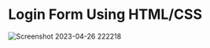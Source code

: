 # Login Form Using HTML/CSS
![Screenshot 2023-04-26 222218](https://user-images.githubusercontent.com/99900421/234648172-aaadcf6a-d40d-4735-97f2-d9a94a912b05.png)

